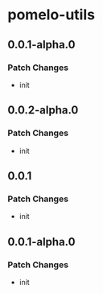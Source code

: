 # pomelo-utils

## 0.0.1-alpha.0

### Patch Changes

- init

## 0.0.2-alpha.0

### Patch Changes

- init

## 0.0.1

### Patch Changes

- init

## 0.0.1-alpha.0

### Patch Changes

- init

